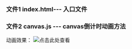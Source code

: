 ### 文件1 index.html--- 入口文件
### 文件2 canvas.js --- canvas倒计时动画方法
动画效果：
![点击此处查看](https://github.com/yiran8080/git_demo/blob/master/canvas_timer/canvas_timer.gif)
